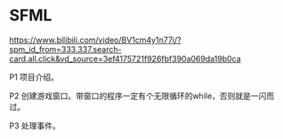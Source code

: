 # SFML

https://www.bilibili.com/video/BV1cm4y1n77i/?spm_id_from=333.337.search-card.all.click&vd_source=3ef4175721f926fbf390a069da19b0ca

P1 项目介绍。

P2 创建游戏窗口。带窗口的程序一定有个无限循环的while，否则就是一闪而过。

P3 处理事件。

